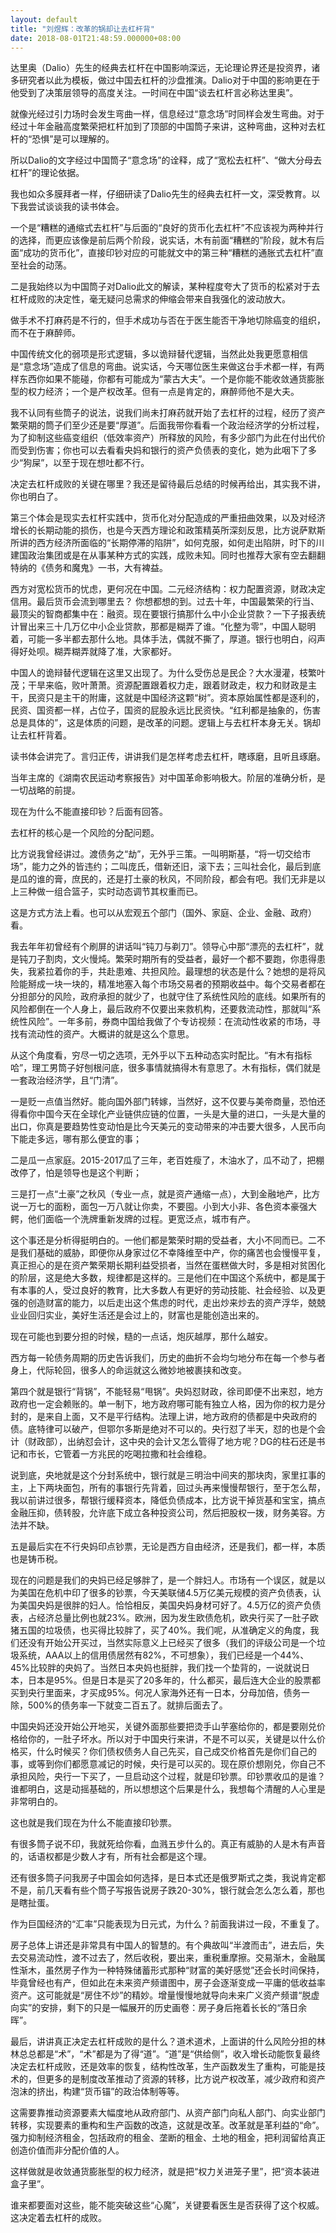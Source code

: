 ```yaml
---
layout: default
title: "刘煜辉：改革的锅却让去杠杆背"
date: 2018-08-01T21:48:59.000000+08:00
---
```


达里奥（Dalio）先生的经典去杠杆在中国影响深远，无论理论界还是投资界，诸多研究者以此为模板，做过中国去杠杆的沙盘推演。Dalio对于中国的影响更在于他受到了决策层领导的高度关注。一时间在中国“谈去杠杆言必称达里奥”。

就像光经过引力场时会发生弯曲一样，信息经过“意念场”时同样会发生弯曲。对于经过十年金融高度繁荣把杠杆加到了顶部的中国筒子来讲，这种弯曲，这种对去杠杆的“恐惧”是可以理解的。

所以Dalio的文字经过中国筒子“意念场”的诠释，成了“宽松去杠杆”、“做大分母去杠杆”的理论依据。

我也如众多膜拜者一样，仔细研读了Dalio先生的经典去杠杆一文，深受教育。以下我尝试谈谈我的读书体会。

一个是“糟糕的通缩式去杠杆”与后面的“良好的货币化去杠杆”不应该视为两种并行的选择，而更应该像是前后两个阶段，说实话，木有前面“糟糕的”阶段，就木有后面“成功的货币化”，直接印钞对应的可能就文中的第三种“糟糕的通胀式去杠杆”直至社会的动荡。

二是我始终以为中国筒子对Dalio此文的解读，某种程度夸大了货币的松紧对于去杠杆成败的决定性，毫无疑问总需求的伸缩会带来自我强化的波动放大。

做手术不打麻药是不行的，但手术成功与否在于医生能否干净地切除癌变的组织，而不在于麻醉师。

中国传统文化的弱项是形式逻辑，多以诡辩替代逻辑，当然此处我更愿意相信是“意念场”造成了信息的弯曲。说实话，今天哪位医生来做这台手术都一样，有两样东西你如果不能碰，你都有可能成为“蒙古大夫”。一个是你能不能收敛通货膨胀型的权力经济；一个是产权改革。但有一点是肯定的，麻醉师他不是大夫。

我不认同有些筒子的说法，说我们尚未打麻药就开始了去杠杆的过程，经历了资产繁荣期的筒子们至少还是要“厚道”。后面我带你看看一个政治经济学的分析过程，为了抑制这些癌变组织（低效率资产）所释放的风险，有多少部门为此在付出代价而受到伤害；你也可以去看看央妈和银行的资产负债表的变化，她为此咽下了多少“狗屎”，以至于现在想吐都不行。

决定去杠杆成败的关键在哪里？我还是留待最后总结的时候再给出，其实我不讲，你也明白了。

第三个体会是现实去杠杆实践中，货币化对分配造成的严重扭曲效果，以及对经济增长的长期动能的损伤，也是今天西方理论和政策精英所深刻反思，比方说萨默斯所讲的西方经济所面临的“长期停滞的陷阱”，如何克服，如何走出陷阱，时下的川建国政治集团或是在从事某种方式的实践，成败未知。同时也推荐大家有空去翻翻特纳的《债务和魔鬼》一书，大有裨益。

西方对宽松货币的忧虑，更何况在中国。二元经济结构：权力配置资源，财政决定信用。最后货币会流到哪里去？ 你想都想的到。过去十年，中国最繁荣的行当、最顶尖的智商都集中在：融资。现在要银行搞那什么中小企业贷款？一下子报表统计冒出来三十几万亿中小企业贷款，那都是糊弄了谁。“化整为零”，中国人聪明着，可能一多半都去那什么地。具体手法，偶就不撕了，厚道。银行也明白，闷声得好处呗。糊弄糊弄就降了准，大家都好。

中国人的诡辩替代逻辑在这里又出现了。为什么受伤总是民企？大水漫灌，枝繁叶茂；干旱来临，败叶萧萧。资源配置跟着权力走，跟着财政走，权力和财政是主干，民资只是主干的附庸，这就是中国经济这颗“树”。资本原始属性都是逐利的，民资、国资都一样，占位子，国资的屁股永远比民资快。“红利都是抽象的，伤害总是具体的”，这是体质的问题，是改革的问题。逻辑上与去杠杆本身无关。锅却让去杠杆背着。

读书体会讲完了。言归正传，讲讲我们是怎样考虑去杠杆，瞎琢磨，且听且琢磨。

当年主席的《湖南农民运动考察报告》对中国革命影响极大。阶层的准确分析，是一切战略的前提。

现在为什么不能直接印钞？后面有回答。

去杠杆的核心是一个风险的分配问题。

比方说我曾经讲过。渡债务之“劫”，无外乎三策。一叫明斯基，“将一切交给市场”，能力之外的皆违约；二叫庞氏，借新还旧，滚下去；三叫社会化，最后到底是瓜的谁的膏，庶民的，还是打土豪的秋风，不同阶段，都会有吧。我们无非是以上三种做一组合篮子，实时动态调节其权重而已。​​​​

这是方式方法上看。也可以从宏观五个部门（国外、家庭、企业、金融、政府）看。

我去年年初曾经有个刷屏的讲话叫“钝刀与剃刀”。领导心中那“漂亮的去杠杆”，就是钝刀子割肉，文火慢炖。繁荣时期所有的受益者，最好一个都不要跑，你患得患失，我紧拉着你的手，共赴患难、共担风险。最理想的状态是什么？她想的是将风险能掰成一块一块的，精准地塞入每个市场交易者的预期收益中。每个交易者都在分担部分的风险，政府承担的就少了，也就守住了系统性风险的底线。如果所有的风险都倒在一个人身上，最后政府不仅要出来救机构，还要救流动性，那就叫“系统性风险”。一年多前，券商中国给我做了个专访视频：在流动性收紧的市场，寻找有流动性的资产。大概讲的就是这么个意思。

从这个角度看，穷尽一切之选项，无外乎以下五种动态实时配比。“有木有指标哈”，理工男筒子好刨根问底，很多事情就搞得木有意思了。木有指标，偶们就是一套政治经济学，且“门清”。

一是贬一点值当然好。能向国外部门转嫁，当然好，这不仅要与美帝商量，恐怕还得看你中国今天在全球化产业链供应链的位置，一头是大量的进口，一头是大量的出口，你真是要趋势性变动怕是比今天美元的变动带来的冲击要大很多，人民币向下能走多远，哪有那么便宜的事；

二是瓜一点家庭。2015-2017瓜了三年，老百姓瘦了，木油水了，瓜不动了，把棚改停了，怕是领导也是这个判断；

三是打一点“土豪”之秋风（专业一点，就是资产通缩一点），大到金融地产，比方说一万七的面粉，面包一万八就让你卖，不要囤。小到大小非、各色资本豪强大鳄，他们面临一个洗牌重新发牌的过程。更宽泛点，城市有产。

这个事还是分析得挺明白的。一他们都是繁荣时期的受益者，大小不同而已。二不是我们基础的威胁，即便你从身家过亿不幸降维至中产，你的痛苦也会慢慢平复，真正担心的是在资产繁荣期长期利益受损者，当然在蛋糕做大时，多是相对贫困化的阶层，这是绝大多数，规律都是这样的。三是他们在中国这个系统中，都是属于有本事的人，受过良好的教育，比大多数人有更好的劳动技能、社会经验、以及更强的创造财富的能力，以后走出这个焦虑的时代，走出炒来炒去的资产浮华，兢兢业业回归实业，美好生活还是会过上的，财富也是能创造出来的。

现在可能也到要分担的时候，糙的一点话，炮灰越厚，那什么越安。

西方每一轮债务周期的历史告诉我们，历史的曲折不会均匀地分布在每一个参与者身上，代际轮回，很多人的命运就这么微妙地被裹挟和改变。

第四个就是银行“背锅”，不能轻易“甩锅”。央妈怼财政，徐司即便不出来怼，地方政府也一定会赖账的。单一制下，地方政府哪可能有独立人格，因为你的权力是分封的，是来自上面，又不是平行结构。法理上讲，地方政府的债都是中央政府的债。底特律可以破产，但鄂尔多斯是绝对不可以的。央行怼了半天，怼的也是个会计（财政部），出纳怼会计，这中央的会计又怎么管得了地方呢？DG的柱石还是书记和市长，它管着一方兆民的吃喝拉撒和社会维稳。

说到底，央地就是这个分封系统中，银行就是三明治中间夹的那块肉，家里扛事的主，上下两块面包，所有的事银行先背着，回过头再来慢慢帮银行，至于怎么帮，我以前讲过很多，帮银行缓释资本，降低负债成本，比方说干掉货基和宝宝，搞点金融压抑，债转股，允许底下成立各种投资公司，然后把股权一拨，财务美容。方法并不缺。

五是最后实在不行央妈印点钞票，无论是西方自由经济，还是我们，都一样，本质也是铸币税。

现在的问题是我们的央妈已经足够胖了，是一个胖妇人。市场有一个误区，就是以为美国在危机中印了很多的钞票，今天美联储4.5万亿美元规模的资产负债表，认为美国央妈是很胖的妇人。恰恰相反，美国央妈身材可好了。4.5万亿的资产负债表，占经济总量比例也就23%。欧洲，因为发生欧债危机，欧央行买了一肚子欧猪五国的垃圾债，也买得比较胖了，买了40%。我们呢，从准确定义的角度，我们还没有开始公开买过，当然实际意义上已经买了很多（我们的评级公司是一个垃圾系统，AAA以上的信用债居然有82%，不可想象），我们已经是一个44%、45%比较胖的央妈了。当然日本央妈也挺胖，我们找一个垫背的，一说就说日本，日本是95%。但是日本是买了20多年的，什么都买，最后连大企业的股票都买到央行里面来，才买成95%。何况人家海外还有一日本，分母加倍，债务一除，500%的债务率一下就变二百五了。就排后面去了。

中国央妈还没开始公开地买，关键外面那些要把烫手山芋塞给你的，都是要刚兑价格给你的，一肚子坏水。所以对于中国央行来讲，不是不可以买，关键是以什么价格买，什么时候买？你们债权债务人自己先买，自己成交价格首先是你们自己的事，或等到你们都愿意减记的时候，央行是可以买的。现在原价想刚兑，你自己不承担风险，央行一下买了，一旦启动这个过程，就是印钞票。印钞票收瓜的是谁？谁都明白，这是动摇基础的，所以想想这个后果是什么，我想每个清醒的人心里是非常明白的。

这也就是我们现在为什么不能直接印钞票。

有很多筒子说不印，我就死给你看，血溅五步什么的。真正有威胁的人是木有声音的，话语权都是少数人才有，所有社会都是这个理。

还有很多筒子问我房子中国会如何选择，是日本式还是俄罗斯式之类，我说肯定都不是，前几天看有些个筒子写报告说房子跌20-30%，银行就会怎么怎么着，那也是瞎扯蛋。

作为巨国经济的“汇率”只能表现为日元式，为什么？前面我讲过一段，不重复了。

房子总体上讲还是非常具有中国人的智慧的。有个典故叫“半渡而击”，进去后，失去交易流动性，渡不过去了，然后收税，要出来，重税重摩擦。交易渐木，金融属性渐木，虽然房子作为一种特殊储蓄形式那种“财富的美好感觉”还会长时间保持，毕竟曾经也有产，但如此在未来资产频谱图中，房子会逐渐变成一平庸的低收益率资产。这可能就是“房住不炒”的精妙。增量慢慢地就导向未来广义资产频谱“脱虚向实”的安排，剩下的只是一幅展开的历史画卷：房子身后拖着长长的“落日余晖”。

最后，讲讲真正决定去杠杆成败的是什么？道术道术，上面讲的什么风险分担的林林总总都是“术”，“术”都是为了得“道”。“道”是“供给侧”，收入增长动能恢复最终决定去杠杆成败，还是效率的恢复，结构性改革，生产函数发生了重构，可能是技术的，但更多的是制度改革推动了资源的转移，比方说产权改革，减少政府和资产泡沫的挤出，构建“货币锚”的政治体制等等。

这需要靠推动资源要素大幅度地从政府部门、从资产部门向私人部门、向实业部门转移，实现要素的重构和生产函数的改造，这就是改革。改革就是革利益的“命”。强力抑制经济租金，包括政府的租金、垄断的租金、土地的租金，把利润留给真正创造价值而非分配价值的人。

这样做就是收敛通货膨胀型的权力经济，就是把“权力关进笼子里”，把“资本装进盒子里”。

谁来都要面对这些，能不能突破这些“心魔”，关键要看医生是否获得了这个权威。这决定着去杠杆的成败。

